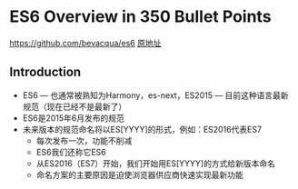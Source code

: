 # ES6 Overview in 350 Bullet Points
https://github.com/bevacqua/es6 [原地址](https://github.com/bevacqua/es6)
## Introduction
* ES6 — 也通常被熟知为Harmony，es-next，ES2015 — 目前这种语言最新规范（现在已经不是最新了）
* ES6是2015年6月发布的规范
* 未来版本的规范命名将以ES[YYYY]的形式，例如：ES2016代表ES7
	*  每次发布一次，功能不削减
	* ES6我们还称它ES6
	* 从ES2016（ES7）开始，我们开始用ES[YYYY]的方式给新版本命名
	* 命名方案的主要原因是迫使浏览器供应商快速实现最新功能